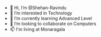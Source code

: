 - 👋 Hi, I’m @Shehan-Ravindu
- 👀 I’m interested in Technology
- 🌱 I’m currently learning Advanced Level
- 💞️ I’m looking to collaborate on Computers
- 📫 I'm living at Monaragala
